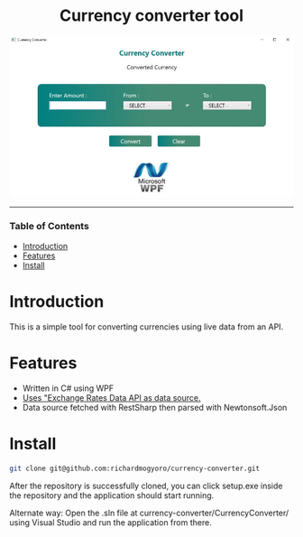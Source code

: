 <div align="center">

# Currency converter tool


![App Screenshot](https://github.com/richardmogyoro/currency-converter/blob/6dd9194a3576b35f3e7a5194e8199153bd385a14/Screenshot.JPG)

</div>

---

### Table of Contents
- [Introduction](#introduction)
- [Features](#features)
- [Install](#install)


# Introduction

This is a simple tool for converting currencies using live data from an API.


# Features

- Written in C# using WPF
- [Uses "Exchange Rates Data API as data source.](https://apilayer.com/marketplace/description/exchangerates_data-api#details-tab)
- Data source fetched with RestSharp then parsed with Newtonsoft.Json


# Install
``` sh
git clone git@github.com:richardmogyoro/currency-converter.git
```

After the repository is successfully cloned, you can click setup.exe inside the repository and the application should start running.

Alternate way: Open the .sln file at currency-converter/CurrencyConverter/ using Visual Studio and run the application from there.


